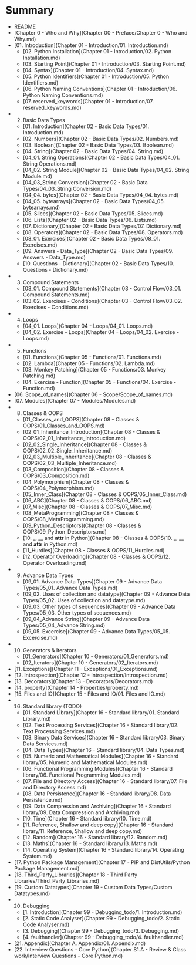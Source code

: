 # Summary

* [README](README.md)
* [Chapter 0 - Who and Why](Chapter 00 - Preface/Chapter 0 - Who and Why.md)
* [01. Introduction](Chapter 01 - Introduction/01. Introduction.md)
    * [02. Python Installation](Chapter 01 - Introduction/02. Python Installation.md)
    * [03. Starting Point](Chapter 01 - Introduction/03. Starting Point.md)
    * [04. Syntax](Chapter 01 - Introduction/04. Syntax.md)
    * [05. Python Identifiers](Chapter 01 - Introduction/05. Python Identifiers.md)
    * [06. Python Naming Conventions](Chapter 01 - Introduction/06. Python Naming Conventions.md)
    * [07. reserved_keywords](Chapter 01 - Introduction/07. reserved_keywords.md)
* 02. Basic Data Types
    * [01. Introduction](Chapter 02 - Basic Data Types/01. Introduction.md)
    * [02. Numbers](Chapter 02 - Basic Data Types/02. Numbers.md)
    * [03. Boolean](Chapter 02 - Basic Data Types/03. Boolean.md)
    * [04. String](Chapter 02 - Basic Data Types/04. String.md)
    * [04_01. String Operations](Chapter 02 - Basic Data Types/04_01. String Operations.md)
    * [04_02. String Module](Chapter 02 - Basic Data Types/04_02. String Module.md)
    * [04_03_String Conversion](Chapter 02 - Basic Data Types/04_03_String Conversion.md)
    * [04_04. bytes](Chapter 02 - Basic Data Types/04_04. bytes.md)
    * [04_05. bytearrays](Chapter 02 - Basic Data Types/04_05. bytearrays.md)
    * [05. Slices](Chapter 02 - Basic Data Types/05. Slices.md)
    * [06. Lists](Chapter 02 - Basic Data Types/06. Lists.md)
    * [07. Dictionary](Chapter 02 - Basic Data Types/07. Dictionary.md)
    * [08. Operators](Chapter 02 - Basic Data Types/08. Operators.md)
    * [08_01. Exercises](Chapter 02 - Basic Data Types/08_01. Exercises.md)
    * [09. Answers - Data_Type](Chapter 02 - Basic Data Types/09. Answers - Data_Type.md)
    * [10. Questions - Dictionary](Chapter 02 - Basic Data Types/10. Questions - Dictionary.md)
* 03. Compound Statements
    * [03_01. Compound Statements](Chapter 03 - Control Flow/03_01. Compound Statements.md)
    * [03_02. Exercises - Conditions](Chapter 03 - Control Flow/03_02. Exercises - Conditions.md)
* 04. Loops
    * [04_01. Loops](Chapter 04 - Loops/04_01. Loops.md)
    * [04_02. Exercise - Loops](Chapter 04 - Loops/04_02. Exercise - Loops.md)
* 05. Functions
    * [01. Functions](Chapter 05 - Functions/01. Functions.md)
    * [02. Lambda](Chapter 05 - Functions/02. Lambda.md)
    * [03. Monkey Patching](Chapter 05 - Functions/03. Monkey Patching.md)
    * [04. Exercise - Function](Chapter 05 - Functions/04. Exercise - Function.md)
* [06. Scope_of_names](Chapter 06 - Scope/Scope_of_names.md)
* [07. Modules](Chapter 07 - Modules/Modules.md)
* 08. Classes & OOPS
    * [01_Classes_and_OOPS](Chapter 08 - Classes & OOPS/01_Classes_and_OOPS.md)
    * [02_01_Inheritance_Introduction](Chapter 08 - Classes & OOPS/02_01_Inheritance_Introduction.md)
    * [02_02_Single_Inheritance](Chapter 08 - Classes & OOPS/02_02_Single_Inheritance.md)
    * [02_03_Multiple_Inheritance](Chapter 08 - Classes & OOPS/02_03_Multiple_Inheritance.md)
    * [03_Composition](Chapter 08 - Classes & OOPS/03_Composition.md)
    * [04_Polymorphism](Chapter 08 - Classes & OOPS/04_Polymorphism.md)
    * [05_Inner_Class](Chapter 08 - Classes & OOPS/05_Inner_Class.md)
    * [06_ABC](Chapter 08 - Classes & OOPS/06_ABC.md)
    * [07_Misc](Chapter 08 - Classes & OOPS/07_Misc.md)
    * [08_MetaProgramming](Chapter 08 - Classes & OOPS/08_MetaProgramming.md)
    * [09_Python_Descriptors](Chapter 08 - Classes & OOPS/09_Python_Descriptors.md)
    * [10. _, __ and __attr__ in Python](Chapter 08 - Classes & OOPS/10. _, __ and __attr__ in Python.md)
    * [11_Hurdles](Chapter 08 - Classes & OOPS/11_Hurdles.md)
    * [12. Operator Overloading](Chapter 08 - Classes & OOPS/12. Operator Overloading.md)
* 09. Advance Data Types
    * [09_01. Advance Data Types](Chapter 09 - Advance Data Types/05_01. Advance Data Types.md)
    * [09_02. Uses of collection and datatype](Chapter 09 - Advance Data Types/05_02. Uses of collection and datatype.md)
    * [09_03. Other types of sequences](Chapter 09 - Advance Data Types/05_03. Other types of sequences.md)
    * [09_04_Advance String](Chapter 09 - Advance Data Types/05_04_Advance String.md)
    * [09_05. Excercise](Chapter 09 - Advance Data Types/05_05. Excercise.md)
* 10. Generators & Iterators
    * [01_Generators](Chapter 10 - Generators/01_Generators.md)
    * [02_Iterators](Chapter 10 - Generators/02_Iterators.md)
* [11. Exceptions](Chapter 11 - Exceptions/01_Exceptions.md)
* [12. Introspection](Chapter 12 - Introspection/Introspection.md)
* [13. Decorators](Chapter 13 - Decorators/Decorators.md)
* [14. property](Chapter 14 - Properties/property.md)
* [15. Files and IO](Chapter 15 - Files and IO/01. Files and IO.md)
* 16. Standard library (TODO)
    * [01. Standard Library](Chapter 16 - Standard library/01. Standard Library.md)
    * [02. Text Processing Services](Chapter 16 - Standard library/02. Text Processing Services.md)
    * [03. Binary Data Services](Chapter 16 - Standard library/03. Binary Data Services.md)
    * [04. Data Types](Chapter 16 - Standard library/04. Data Types.md)
    * [05. Numeric and Mathematical Modules](Chapter 16 - Standard library/05. Numeric and Mathematical Modules.md)
    * [06. Functional Programming Modules](Chapter 16 - Standard library/06. Functional Programming Modules.md)
    * [07. File and Directory Access](Chapter 16 - Standard library/07. File and Directory Access.md)
    * [08. Data Persistence](Chapter 16 - Standard library/08. Data Persistence.md)
    * [09. Data Compression and Archiving](Chapter 16 - Standard library/09. Data Compression and Archiving.md)
    * [10. Time](Chapter 16 - Standard library/10. Time.md)
    * [11. Reference, Shallow and deep copy](Chapter 16 - Standard library/11. Reference, Shallow and deep copy.md)
    * [12. Random](Chapter 16 - Standard library/12. Random.md)
    * [13. Maths](Chapter 16 - Standard library/13. Maths.md)
    * [14. Operating System](Chapter 16 - Standard library/14. Operating System.md)
* [17. Python Package Management](Chapter 17 - PIP and DistUtils/Python Package Management.md)
* [18. Third_Party_Libraries](Chapter 18 - Third Party Libraries/Third_Party_Libraries.md)
* [19. Custom Datatypes](Chapter 19 - Custom Data Types/Custom Datatypes.md)
* 20.  Debugging
    * [1. Introduction](Chapter 99 - Debugging_todo/1. Introduction.md)
    * [2. Static Code Analyser](Chapter 99 - Debugging_todo/2. Static Code Analyser.md)
    * [3. Debugging](Chapter 99 - Debugging_todo/3. Debugging.md)
    * [4. faulthandler](Chapter 99 - Debugging_todo/4. faulthandler.md)
* [21. Appendix](Chapter A. Appendix/01. Appendix.md)
* [22. Interview Questions - Core Python](Chapter S1.A - Review & Class work/Interview Questions - Core Python.md)

